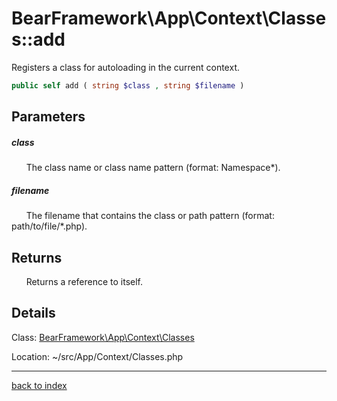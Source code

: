 # BearFramework\App\Context\Classes::add

Registers a class for autoloading in the current context.

```php
public self add ( string $class , string $filename )
```

## Parameters

##### class

&nbsp;&nbsp;&nbsp;&nbsp;&nbsp;&nbsp;The class name or class name pattern (format: Namespace\*).

##### filename

&nbsp;&nbsp;&nbsp;&nbsp;&nbsp;&nbsp;The filename that contains the class or path pattern (format: path/to/file/*.php).

## Returns

&nbsp;&nbsp;&nbsp;&nbsp;&nbsp;&nbsp;Returns a reference to itself.

## Details

Class: [BearFramework\App\Context\Classes](bearframework.app.context.classes.class.md)

Location: ~/src/App/Context/Classes.php

---

[back to index](index.md)

